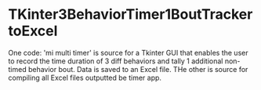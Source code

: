 # TKinter3BehaviorTimer1BoutTrackertoExcel
One code: 'mi multi timer' is source for a Tkinter GUI that enables the user to record the time duration of 3 diff behaviors and tally 1 additional non-timed behavior bout. Data is saved to an Excel file. THe other is source for compiling all Excel files outputted be timer app.
